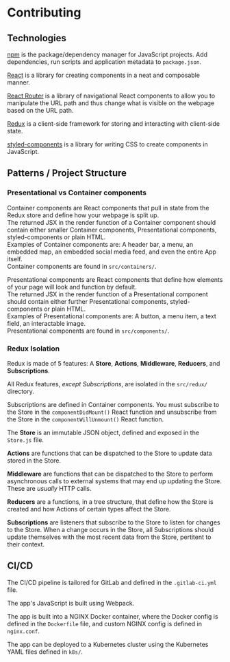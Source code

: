 # Contributing

## Technologies

[npm](https://docs.npmjs.com/) is the package/dependency manager for JavaScript projects. Add dependencies, run scripts and application metadata to `package.json`.

[React](https://reactjs.org/) is a library for creating components in a neat and composable manner.

[React Router](https://reacttraining.com/react-router/) is a library of navigational React components to allow you to manipulate the URL path and thus change what is visible on the webpage based on the URL path.

[Redux](https://redux.js.org/) is a client-side framework for storing and interacting with client-side state.

[styled-components](https://www.styled-components.com/) is a library for writing CSS to create components in JavaScript.

## Patterns / Project Structure

### Presentational vs Container components

Container components are React components that pull in state from the Redux store and define how your webpage is split up.  
The returned JSX in the render function of a Container component should contain either smaller Container components, Presentational components, styled-components or plain HTML.  
Examples of Container components are: A header bar, a menu, an embedded map, an embedded social media feed, and even the entire App itself.  
Container components are found in `src/containers/`.

Presentational components are React components that define how elements of your page will look and function by default.  
The returned JSX in the render function of a Presentational component should contain either further Presentational components, styled-components or plain HTML.  
Examples of Presentational components are: A button, a menu item, a text field, an interactable image.  
Presentational components are found in `src/components/`.

### Redux Isolation

Redux is made of 5 features: A **Store**, **Actions**, **Middleware**, **Reducers**, and **Subscriptions**.

All Redux features, *except Subscriptions*, are isolated in the `src/redux/` directory.

Subscriptions are defined in Container components. You must subscribe to the Store in the `componentDidMount()` React function and unsubscribe from the Store in the `componentWillUnmount()` React function.

The **Store** is an immutable JSON object, defined and exposed in the `Store.js` file.

**Actions** are functions that can be dispatched to the Store to update data stored in the Store.

**Middleware** are functions that can be dispatched to the Store to perform asynchronous calls to external systems that may end up updating the Store. These are *usually* HTTP calls.

**Reducers** are a functions, in a tree structure, that define how the Store is created and how Actions of certain types affect the Store.

**Subscriptions** are listeners that subscribe to the Store to listen for changes to the Store. When a change occurs in the Store, all Subscriptions should update themselves with the most recent data from the Store, pertitent to their context.

## CI/CD

The CI/CD pipeline is tailored for GitLab and defined in the `.gitlab-ci.yml` file.

The app's JavaScript is built using Webpack.

The app is built into a NGINX Docker container, where the Docker config is defined in the `Dockerfile` file, and custom NGINX config is defined in `nginx.conf`.

The app can be deployed to a Kubernetes cluster using the Kubernetes YAML files defined in `k8s/`.
